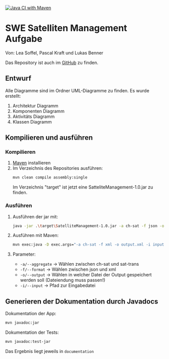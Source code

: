 [![Java CI with Maven](https://github.com/DHBW-INF2020/SWE2022_LS_LB_PK/actions/workflows/maven.yml/badge.svg?branch=main)](https://github.com/DHBW-INF2020/SWE2022_LS_LB_PK/actions/workflows/maven.yml)

# SWE Satelliten Management Aufgabe

Von: Lea Soffel, Pascal Kraft und Lukas Benner

Das Repository ist auch im [GitHub](https://github.com/DHBW-INF2020/SWE2022_LS_LB_PK) zu finden.

## Entwurf

Alle Diagramme sind im Ordner UML-Diagramme zu finden.
Es wurde erstellt:
1. Architektur Diagramm
2. Komponenten Diagramm
3. Aktivitäts Diagramm
4. Klassen Diagramm

## Kompilieren und ausführen

### Kompilieren
1. [Maven](https://maven.apache.org/download.cgi) installieren
2. Im Verzeichnis des Repositories ausführen:
    ```bash
    mvn clean compile assembly:single
    ```
   Im Verzeichnis "target" ist jetzt eine SatteliteManagement-1.0.jar zu finden.

### Ausführen
1. Ausführen der jar mit:
    ```bash
   java -jar .\target\SatelliteManagement-1.0.jar -a ch-sat -f json -o output.json -i input.json
    ```

2. Ausführen mit Maven:
   ```bash
   mvn exec:java -D exec.args="-a ch-sat -f xml -o output.xml -i input.json"
   ```
3. Parameter:
    - `-a/--aggregate` &#8594; Wählen zwischen ch-sat und sat-trans
    - `-f/--format` &#8594; Wählen zwischen json und xml
    - `-o/--output` &#8594; Wählen in welcher Datei der Output gespeichert werden soll (Dateiendung muss passen!)
    - `-i/--input` &#8594; Pfad zur Eingabedatei

## Generieren der Dokumentation durch Javadocs
Dokumentation der App:
```bash
mvn javadoc:jar
```

Dokumentation der Tests:
```bash
mvn javadoc:test-jar
```

Das Ergebnis liegt jeweils in `documentation`